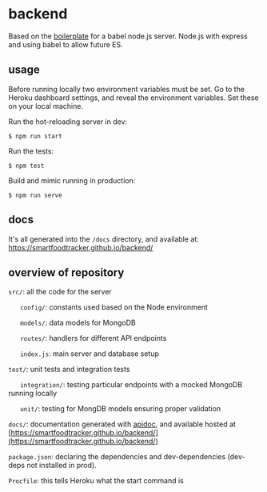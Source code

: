 # backend

Based on the [boilerplate](https://github.com/babel/example-node-server) for a babel node.js server. Node.js with express and using babel to allow future ES.

## usage

Before running locally two environment variables must be set. Go to the Heroku dashboard settings, and reveal the environment variables. Set these on your local machine.

Run the hot-reloading server in dev:
```
$ npm run start
```

Run the tests:
```
$ npm test
```

Build and mimic running in production:
```
$ npm run serve
```

## docs

It's all generated into the `/docs` directory, and available at: https://smartfoodtracker.github.io/backend/

## overview of repository

`src/`: all the code for the server

&nbsp;&nbsp;&nbsp;&nbsp;&nbsp;&nbsp;`config/`: constants used based on the Node environment

&nbsp;&nbsp;&nbsp;&nbsp;&nbsp;&nbsp;`models/`: data models for MongoDB

&nbsp;&nbsp;&nbsp;&nbsp;&nbsp;&nbsp;`routes/`: handlers for different API endpoints

&nbsp;&nbsp;&nbsp;&nbsp;&nbsp;&nbsp;`index.js`: main server and database setup

`test/`: unit tests and integration tests

&nbsp;&nbsp;&nbsp;&nbsp;&nbsp;&nbsp;`integration/`: testing particular endpoints with a mocked MongoDB running locally

&nbsp;&nbsp;&nbsp;&nbsp;&nbsp;&nbsp;`unit/`: testing for MongDB models ensuring proper validation

`docs/`: documentation generated with [apidoc](http://apidocjs.com/), and available hosted at [https://smartfoodtracker.github.io/backend/](https://smartfoodtracker.github.io/backend/)

`package.json`: declaring the dependencies and dev-dependencies (dev-deps not installed in prod).

`Procfile`: this tells Heroku what the start command is
